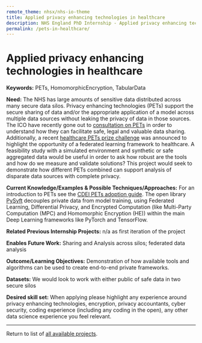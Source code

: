 ```yaml
---
remote_theme: nhsx/nhs-io-theme
title: Applied privacy enhancing technologies in healthcare
description: NHS England PhD Internship - Applied privacy enhancing technologies in healthcare
permalink: /pets-in-healthcare/
---
```


# Applied privacy enhancing technologies in healthcare

**Keywords:**  PETs, HomomorphicEncryption, TabularData

**Need:**  The NHS has large amounts of sensitive data distributed across many secure data silos.  Privacy enhancing technologies (PETs) support the secure sharing of data and/or the appropriate application of a model across multiple data sources without leaking the privacy of data in those sources.  The ICO have recently gone out to [consultation on PETs](https://ico.org.uk/about-the-ico/media-centre/news-and-blogs/2022/02/ico-consults-health-organisations-to-shape-thinking-on-privacy-enhancing-technologies/) in order to understand how they can facilitate safe, legal and valuable data sharing.  Additionally, a recent [healthcare PETs prize challenge](https://petsprizechallenges.com/) was announced to highlight the opportunity of a federated learning framework to healthcare.  A feasibility study with a simulated environment and synthetic or safe aggregated data would be useful in order to ask how robust are the tools and how do we measure and validate solutions?  This project would seek to demonstrate how different PETs combined can support analysis of disparate data sources with complete privacy.

**Current Knowledge/Examples & Possible Techniques/Approaches:**  For an introduction to PETs see the [CDEI PETs adoption guide](https://cdeiuk.github.io/pets-adoption-guide/).   The open library [PySyft](https://github.com/OpenMined/PySyft) decouples private data from model training, using Federated Learning, Differential Privacy, and Encrypted Computation (like Multi-Party Computation (MPC) and Homomorphic Encryption (HE)) within the main Deep Learning frameworks like PyTorch and TensorFlow.

**Related Previous Internship Projects:** n/a as first iteration of the project

**Enables Future Work:** Sharing and Analysis across silos; federated data analysis

**Outcome/Learning Objectives:** Demonstration of how available tools and algorithms can be used to create end-to-end private frameworks.

**Datasets:** We would look to work with either public of safe data in two secure silos 

**Desired skill set:** When applying please highlight any experience around privacy enhancing technologies, encryption, privacy accountants, cyber security, coding experience (including any coding in the open), any other data science experience you feel relevant.


---
Return to list of [all available projects](https://nhsx.github.io/nhsx-internship-projects/).